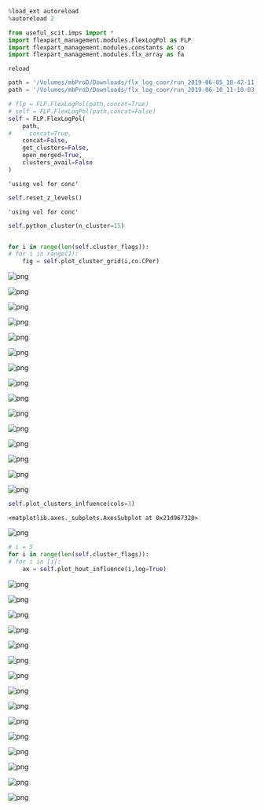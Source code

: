 ```python
%load_ext autoreload
%autoreload 2
```


```python
from useful_scit.imps import *
import flexpart_management.modules.FlexLogPol as FLP
import flexpart_management.modules.constants as co
import flexpart_management.modules.flx_array as fa
```

    reload



```python
path = '/Volumes/mbProD/Downloads/flx_log_coor/run_2019-06-05_18-42-11_'
path = '/Volumes/mbProD/Downloads/flx_log_coor/run_2019-06-10_11-10-03_'

# flp = FLP.FlexLogPol(path,concat=True)
# self = FLP.FlexLogPol(path,concat=False)
self = FLP.FlexLogPol(
    path,
#     concat=True,
    concat=False,
    get_clusters=False,
    open_merged=True,
    clusters_avail=False
)
```

    'using vol for conc'



```python
self.reset_z_levels()
```

    'using vol for conc'



```python
self.python_cluster(n_cluster=15)
```


```python

for i in range(len(self.cluster_flags)):
# for i in range(1):
    fig = self.plot_cluster_grid(i,co.CPer)
```


![png](flex_output_15_clusters_files/flex_output_15_clusters_5_0.png)



![png](flex_output_15_clusters_files/flex_output_15_clusters_5_1.png)



![png](flex_output_15_clusters_files/flex_output_15_clusters_5_2.png)



![png](flex_output_15_clusters_files/flex_output_15_clusters_5_3.png)



![png](flex_output_15_clusters_files/flex_output_15_clusters_5_4.png)



![png](flex_output_15_clusters_files/flex_output_15_clusters_5_5.png)



![png](flex_output_15_clusters_files/flex_output_15_clusters_5_6.png)



![png](flex_output_15_clusters_files/flex_output_15_clusters_5_7.png)



![png](flex_output_15_clusters_files/flex_output_15_clusters_5_8.png)



![png](flex_output_15_clusters_files/flex_output_15_clusters_5_9.png)



![png](flex_output_15_clusters_files/flex_output_15_clusters_5_10.png)



![png](flex_output_15_clusters_files/flex_output_15_clusters_5_11.png)



![png](flex_output_15_clusters_files/flex_output_15_clusters_5_12.png)



![png](flex_output_15_clusters_files/flex_output_15_clusters_5_13.png)



![png](flex_output_15_clusters_files/flex_output_15_clusters_5_14.png)



```python
self.plot_clusters_inlfuence(cols=3)
```




    <matplotlib.axes._subplots.AxesSubplot at 0x21d967320>




![png](flex_output_15_clusters_files/flex_output_15_clusters_6_1.png)



```python
# i = 5 
for i in range(len(self.cluster_flags)):
# for i in [i]:
    ax = self.plot_hout_influence(i,log=True)
```


![png](flex_output_15_clusters_files/flex_output_15_clusters_7_0.png)



![png](flex_output_15_clusters_files/flex_output_15_clusters_7_1.png)



![png](flex_output_15_clusters_files/flex_output_15_clusters_7_2.png)



![png](flex_output_15_clusters_files/flex_output_15_clusters_7_3.png)



![png](flex_output_15_clusters_files/flex_output_15_clusters_7_4.png)



![png](flex_output_15_clusters_files/flex_output_15_clusters_7_5.png)



![png](flex_output_15_clusters_files/flex_output_15_clusters_7_6.png)



![png](flex_output_15_clusters_files/flex_output_15_clusters_7_7.png)



![png](flex_output_15_clusters_files/flex_output_15_clusters_7_8.png)



![png](flex_output_15_clusters_files/flex_output_15_clusters_7_9.png)



![png](flex_output_15_clusters_files/flex_output_15_clusters_7_10.png)



![png](flex_output_15_clusters_files/flex_output_15_clusters_7_11.png)



![png](flex_output_15_clusters_files/flex_output_15_clusters_7_12.png)



![png](flex_output_15_clusters_files/flex_output_15_clusters_7_13.png)



![png](flex_output_15_clusters_files/flex_output_15_clusters_7_14.png)



```python

```
